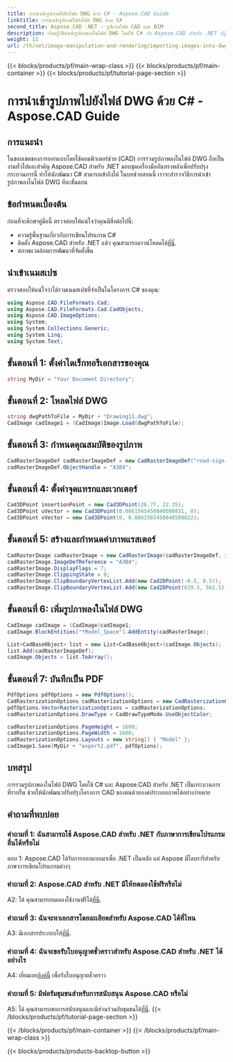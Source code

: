 ```yaml
---
title: การนำเข้ารูปภาพไปยังไฟล์ DWG ด้วย C# - Aspose.CAD Guide
linktitle: การนำเข้ารูปภาพไปยังไฟล์ DWG ด้วย C#
second_title: Aspose.CAD .NET - รูปแบบไฟล์ CAD และ BIM
description: เรียนรู้วิธีนำเข้ารูปภาพลงในไฟล์ DWG โดยใช้ C# กับ Aspose.CAD สำหรับ .NET ปฏิบัติตามคำแนะนำทีละขั้นตอนของเราเพื่อการบูรณาการที่ราบรื่น
weight: 11
url: /th/net/image-manipulation-and-rendering/importing-images-into-dwg/
---
```


{{< blocks/products/pf/main-wrap-class >}}
{{< blocks/products/pf/main-container >}}
{{< blocks/products/pf/tutorial-page-section >}}

# การนำเข้ารูปภาพไปยังไฟล์ DWG ด้วย C# - Aspose.CAD Guide

## การแนะนำ

ในขอบเขตของการออกแบบโดยใช้คอมพิวเตอร์ช่วย (CAD) การรวมรูปภาพลงในไฟล์ DWG ถือเป็นงานทั่วไปและสำคัญ Aspose.CAD สำหรับ .NET มอบชุดเครื่องมืออันทรงพลังเพื่อปรับปรุงกระบวนการนี้ ทำให้นักพัฒนา C# สามารถเข้าถึงได้ ในบทช่วยสอนนี้ เราจะสำรวจวิธีการนำเข้ารูปภาพลงในไฟล์ DWG ทีละขั้นตอน

## ข้อกำหนดเบื้องต้น

ก่อนที่จะศึกษาคู่มือนี้ ตรวจสอบให้แน่ใจว่าคุณมีสิ่งต่อไปนี้:

- ความรู้พื้นฐานเกี่ยวกับการเขียนโปรแกรม C#
-  ติดตั้ง Aspose.CAD สำหรับ .NET แล้ว คุณสามารถดาวน์โหลดได้[ที่นี่](https://releases.aspose.com/cad/net/).
- สภาพแวดล้อมการพัฒนาที่จัดตั้งขึ้น

## นำเข้าเนมสเปซ

ตรวจสอบให้แน่ใจว่าได้รวมเนมสเปซที่จำเป็นในโครงการ C# ของคุณ:

```csharp
using Aspose.CAD.FileFormats.Cad;
using Aspose.CAD.FileFormats.Cad.CadObjects;
using Aspose.CAD.ImageOptions;
using System;
using System.Collections.Generic;
using System.Linq;
using System.Text;
```

## ขั้นตอนที่ 1: ตั้งค่าไดเร็กทอรีเอกสารของคุณ

```csharp
string MyDir = "Your Document Directory";
```

## ขั้นตอนที่ 2: โหลดไฟล์ DWG

```csharp
string dwgPathToFile = MyDir + "Drawing11.dwg";
CadImage cadImage1 = (CadImage)Image.Load(dwgPathToFile);
```

## ขั้นตอนที่ 3: กำหนดคุณสมบัติของรูปภาพ

```csharp
CadRasterImageDef cadRasterImageDef = new CadRasterImageDef("road-sign-custom.png", 640, 562);
cadRasterImageDef.ObjectHandle = "A3B4";
```

## ขั้นตอนที่ 4: ตั้งค่าจุดแทรกและเวกเตอร์

```csharp
Cad3DPoint insertionPoint = new Cad3DPoint(26.77, 22.35);
Cad3DPoint uVector = new Cad3DPoint(0.0061565450840500831, 0);
Cad3DPoint vVector = new Cad3DPoint(0, 0.0061565450840500822);
```

## ขั้นตอนที่ 5: สร้างและกำหนดค่าภาพแรสเตอร์

```csharp
CadRasterImage cadRasterImage = new CadRasterImage(cadRasterImageDef, insertionPoint, uVector, vVector);
cadRasterImage.ImageDefReference = "A3B4";
cadRasterImage.DisplayFlags = 7;
cadRasterImage.ClippingState = 0;
cadRasterImage.ClipBoundaryVertexList.Add(new Cad2DPoint(-0.5, 0.5));
cadRasterImage.ClipBoundaryVertexList.Add(new Cad2DPoint(639.5, 561.5));
```

## ขั้นตอนที่ 6: เพิ่มรูปภาพลงในไฟล์ DWG

```csharp
CadImage cadImage = (CadImage)cadImage1;
cadImage.BlockEntities["*Model_Space"].AddEntity(cadRasterImage);

List<CadBaseObject> list = new List<CadBaseObject>(cadImage.Objects);
list.Add(cadRasterImageDef);
cadImage.Objects = list.ToArray();
```

## ขั้นตอนที่ 7: บันทึกเป็น PDF

```csharp
PdfOptions pdfOptions = new PdfOptions();
CadRasterizationOptions cadRasterizationOptions = new CadRasterizationOptions();
pdfOptions.VectorRasterizationOptions = cadRasterizationOptions;
cadRasterizationOptions.DrawType = CadDrawTypeMode.UseObjectColor;

cadRasterizationOptions.PageHeight = 1600;
cadRasterizationOptions.PageWidth = 1600;
cadRasterizationOptions.Layouts = new string[] { "Model" };
cadImage1.Save(MyDir + "export2.pdf", pdfOptions);
```

## บทสรุป

การรวมรูปภาพลงในไฟล์ DWG โดยใช้ C# และ Aspose.CAD สำหรับ .NET เป็นกระบวนการที่ราบรื่น ช่วยให้นักพัฒนาปรับปรุงโครงการ CAD ของตนด้วยองค์ประกอบภาพได้อย่างง่ายดาย

## คำถามที่พบบ่อย

### คำถามที่ 1: ฉันสามารถใช้ Aspose.CAD สำหรับ .NET กับภาษาการเขียนโปรแกรมอื่นได้หรือไม่

ตอบ 1: Aspose.CAD ได้รับการออกแบบมาเพื่อ .NET เป็นหลัก แต่ Aspose มีไลบรารีสำหรับภาษาการเขียนโปรแกรมต่างๆ

### คำถามที่ 2: Aspose.CAD สำหรับ .NET มีให้ทดลองใช้ฟรีหรือไม่

 A2: ได้ คุณสามารถทดลองใช้งานฟรีได้[ที่นี่](https://releases.aspose.com/).

### คำถามที่ 3: ฉันจะหาเอกสารโดยละเอียดสำหรับ Aspose.CAD ได้ที่ไหน

 A3: มีเอกสารประกอบให้[ที่นี่](https://reference.aspose.com/cad/net/).

### คำถามที่ 4: ฉันจะขอรับใบอนุญาตชั่วคราวสำหรับ Aspose.CAD สำหรับ .NET ได้อย่างไร

 A4: เยี่ยมเลย[ลิงค์นี้](https://purchase.aspose.com/temporary-license/) เพื่อรับใบอนุญาตชั่วคราว

### คำถามที่ 5: มีฟอรัมชุมชนสำหรับการสนับสนุน Aspose.CAD หรือไม่

 A5: ได้ คุณสามารถขอการสนับสนุนและมีส่วนร่วมกับชุมชนได้[ที่นี่](https://forum.aspose.com/c/cad/19).
{{< /blocks/products/pf/tutorial-page-section >}}

{{< /blocks/products/pf/main-container >}}
{{< /blocks/products/pf/main-wrap-class >}}

{{< blocks/products/products-backtop-button >}}
